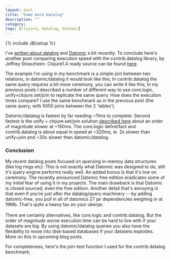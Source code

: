 ```yaml
---
layout: post
title: "Some more Datalog"
description: ""
category:
tags: [clojure, datalog, datomic]
---
```

{% include JB/setup %}

I've <a href="http://martinsprogrammingblog.blogspot.co.uk/2012/07/replicating-datomicdatalog-queries-with_17.html">written about datalog</a> and <a href="http://www.datomic.com">Datomic</a> a bit recently. To conclude here's another post comparing execution speed with the contrib.datalog library, by Jeffrey Straszheim. Clojure1.4 ready source can be found <a href="https://github.com/martintrojer/datalog">here</a>.

The example I'm using in my benchmark is a simple join between two relations, in datomic/datalog it would look like this; <script src="https://gist.github.com/3486837.js?file=query-datomic.clj"> </script>
In contrib.datalog the same query requires a bit more ceremony, you can write it like this; <script src="https://gist.github.com/3486837.js?file=query-datalog.clj"> </script> In my previous posts I described a number of different way to use core.logic, unify+clojure.set/join to replicate the same query. How does the execution times compare? I use the same benchmark as in the previous post (the same query, with 5000 joins between the 2 'tables').

Datomic/datalog is fastest by far needing ~11ms to complete. Second fastest is the unify + clojure.set/join solution <a href="http://martinsprogrammingblog.blogspot.co.uk/2012/07/replicating-datomicdatalog-queries-with.html">described here</a> about an order of magnitude slower at ~150ms. The core.logic defrel/fact and contrib.datalog is about equal in speed at ~320ms, ie. 2x slower than unify+join and ~30x slower than datomic/datalog.

### Conclusion
My recent datalog posts focused on querying in-memoy data structures (like log rings etc). This is not exactly what Datomic was designed to do, still it's query engine performs really well. An added bonus is that it's low on ceremony. The recently announced Datomic free edition eradicates some of my initial fear of using it in my projects. The main drawback is that Datomic is closed sourced, even the free edition. Another detail that's annoying is that even if you're just after the datalog/query machinery -- by adding datomic-free, you pull in all of datomics 27 jar dependencies weighing in at 19Mb. That's quite a heavy tax on your uberjar. <br/><br/>There are certainly alternatives, like core.logic and contrib.datalog. But the order of magnitude worse execution time can be hard to live with if your datasets are big. By using datomic/datalog queries you also have the flexibility to move into disk-based databases if your datasets explodes. More on this in upcoming blog posts.

For completeness, here's the join-test function I used for the contrib.datalog benchmark; <script src="https://gist.github.com/3486837.js?file=datalog-jointest.clj"> </script>